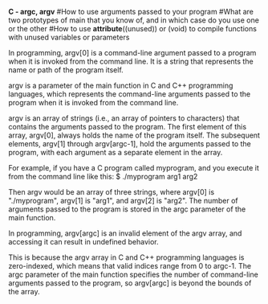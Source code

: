 **C - argc, argv**
#How to use arguments passed to your program
#What are two prototypes of main that you know of, and in which case do you use one or the other
#How to use __attribute__((unused)) or (void) to compile functions with unused variables or parameters

In programming, argv[0] is a command-line argument passed to a program when it is invoked from the command line. 
It is a string that represents the name or path of the program itself.

 argv is a parameter of the main function in C and C++ programming languages, which represents the command-line arguments passed to the program when it is invoked from the command line.

argv is an array of strings (i.e., an array of pointers to characters) that contains the arguments passed to the program. The first element of this array, argv[0], always holds the name of the program itself. The subsequent elements, argv[1] through argv[argc-1], hold the arguments passed to the program, with each argument as a separate element in the array.

For example, if you have a C program called myprogram, and you execute it from the command line like this:
$ ./myprogram arg1 arg2

Then argv would be an array of three strings, where argv[0] is "./myprogram", argv[1] is "arg1", and argv[2] is "arg2". The number of arguments passed to the program is stored in the argc parameter of the main function.

In programming, argv[argc] is an invalid element of the argv array, and accessing it can result in undefined behavior.

This is because the argv array in C and C++ programming languages is zero-indexed, which means that valid indices range from 0 to argc-1. The argc parameter of the main function specifies the number of command-line arguments passed to the program, so argv[argc] is beyond the bounds of the array.


